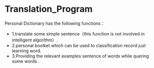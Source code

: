 # Translation_Program
Personal Dictionary has the following functions：
* 1.translate some simple sentence（this function is not involved in intelligent algorithm）.
* 2.personal boolket which can be used to classification record just learning word.
* 3.Providing the relevant examples sentence of words while quering some words .
